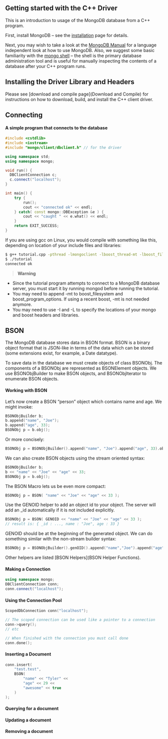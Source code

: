 ## Getting started with the C++ Driver

This is an introduction to usage of the MongoDB database from a C++ program.

First, install MongoDB – see the [installation](http://docs.mongodb.org/manual/installation/) page for details.

Next, you may wish to take a look at the [MongoDB Manual](http://docs.mongodb.org/manual/) for a language independent look at how to use MongoDB. Also, we suggest some basic familiarity with the [mongo shell](http://docs.mongodb.org/manual/mongo/) – the shell is the primary database administration tool and is useful for manually inspecting the contents of a database after your C++ program runs.

## Installing the Driver Library and Headers

Please see [download and compile page](Download and Compile) for instructions on how to download, build, and install the C++ client driver.

## Connecting

#### A simple program that connects to the database

```cpp
#include <cstdlib>
#include <iostream>
#include "mongo/client/dbclient.h" // for the driver

using namespace std;
using namespace mongo;

void run() {
  DBClientConnection c;
  c.connect("localhost");
}

int main() {
    try {
        run();
        cout << "connected ok" << endl;
    } catch( const mongo::DBException &e ) {
        cout << "caught " << e.what() << endl;
    }
    return EXIT_SUCCESS;
}
```

If you are using gcc on Linux, you would compile with something like this, depending on location of your include files and libraries:

```sh
$ g++ tutorial.cpp -pthread -lmongoclient -lboost_thread-mt -lboost_filesystem -lboost_program_options -lboost_system -o tutorial
$ ./tutorial
connected ok
```

> **Warning**
 - Since the tutorial program attempts to connect to a MongoDB database server, you must start it by running mongod before running the tutorial.
 - You may need to append -mt to boost_filesystem and boost_program_options. If using a recent boost, -mt is not needed anymore.
 - You may need to use -I and -L to specify the locations of your mongo and boost headers and libraries.

## BSON

The MongoDB database stores data in BSON format. BSON is a binary object format that is JSON-like in terms of the data which can be stored (some extensions exist, for example, a Date datatype).

To save data in the database we must create objects of class BSONObj. The components of a BSONObj are represented as BSONElement objects. We use BSONObjBuilder to make BSON objects, and BSONObjIterator to enumerate BSON objects.

#### Working with BSON

Let’s now create a BSON “person” object which contains name and age. We might invoke:

```cpp
BSONObjBuilder b;
b.append("name", "Joe");
b.append("age", 33);
BSONObj p = b.obj();
```

Or more concisely:

```cpp
BSONObj p = BSONObjBuilder().append("name", "Joe").append("age", 33).obj();
```

We can also create BSON objects using the stream oriented syntax:

```cpp
BSONObjBuilder b;
b << "name" << "Joe" << "age" << 33;
BSONObj p = b.obj();
```

The BSON Macro lets us be even more compact:

```cpp
BSONObj p = BSON( "name" << "Joe" << "age" << 33 );
```

Use the GENOID helper to add an object id to your object. The server will add an _id automatically if it is not included explicitly.

```cpp
BSONObj p = BSON( GENOID << "name" << "Joe" << "age" << 33 );
// result is: { _id : ..., name : "Joe", age : 33 }
```

GENOID should be at the beginning of the generated object. We can do something similar with the non-stream builder syntax:

```cpp
BSONObj p = BSONObjBuilder().genOID().append("name","Joe").append("age",33).obj();
```

Other helpers are listed [BSON Helpers](BSON Helper Functions).


#### Making a Connection
```cpp
using namespace mongo;
DBClientConnection conn;
conn.connect("localhost");
```

#### Using the Connection Pool
```cpp
ScopedDbConnection conn("localhost");

// The scoped connection can be used like a pointer to a connection
conn->query();
// etc

// When finished with the connection you must call done
conn.done();
```

#### Inserting a Document
```cpp
conn.insert(
    "test.test",
    BSON(
        "name" << "Tyler" <<
        "age" << 29 <<
        "awesome" << true
    )
);
```

#### Querying for a document
#### Updating a document
#### Removing a document